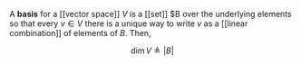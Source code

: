 A **basis** for a [[vector space]] $V$ is a [[set]] $B over the underlying elements so that every $v \in V$ there is a unique way to write $v$ as a [[linear combination]] of elements of $B$. Then,

$$
\dim V \triangleq |B|
$$